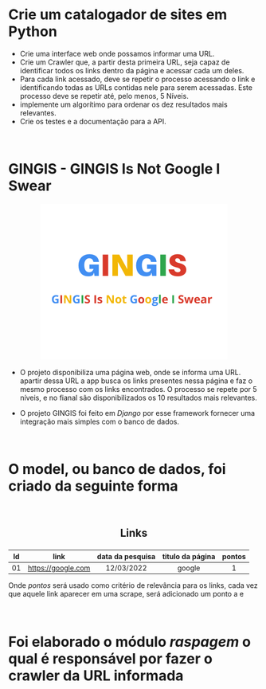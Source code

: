 # Crie um catalogador de sites em Python

- Crie uma interface web onde possamos informar uma URL.
- Crie um Crawler que, a partir desta primeira URL,  seja capaz de identificar todos os links dentro da página e acessar cada um deles.
- Para cada link acessado, deve se repetir o processo acessando o link e identificando todas as URLs contidas nele para serem acessadas. Este processo deve se repetir até, pelo menos, 5 Níveis.
- implemente um algorítimo para ordenar os dez resultados mais relevantes.
- Crie os testes e a documentação para a API. 

&nbsp;

# GINGIS - GINGIS Is Not Google I Swear
<p align="center">
  <img src="imagens/logo2.png" alt="gings logo"/>
</p>

* O projeto disponibiliza uma página web, onde se informa uma URL. apartir dessa URL a app busca os links presentes nessa página e faz o mesmo processo com os links encontrados. O processo se repete por 5 níveis, e no fianal são disponibilizados os 10 resultados mais relevantes.

- O projeto GINGIS foi feito em *Django* por esse framework fornecer uma integração mais simples com o banco de dados.

&nbsp;
# O model, ou banco de dados, foi criado da seguinte forma 

&nbsp;
## <p align='center'>Links</p>

|  Id  |   link   |  data da pesquisa  | titulo da página |  pontos  |
|:----:|:--------:|:------------------:|:----------------:|:--------:|
| 01 | https://google.com | 12/03/2022 | google| 1 |


Onde *pontos* será usado como critério de relevância para os links, cada vez que aquele link aparecer em uma scrape, será adicionado um ponto a e

&nbsp;

# Foi elaborado o módulo *raspagem* o qual é responsável por fazer o crawler da URL informada